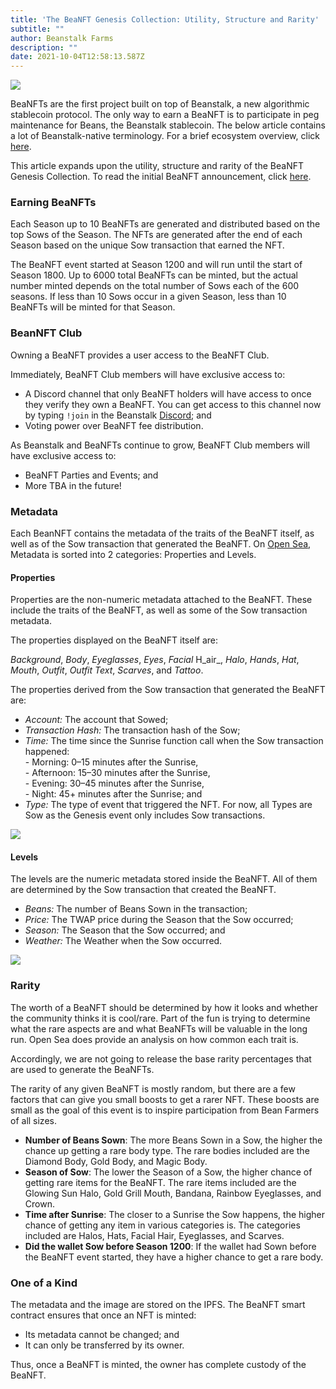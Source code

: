 ```yaml
---
title: 'The BeaNFT Genesis Collection: Utility, Structure and Rarity'
subtitle: ""
author: Beanstalk Farms
description: ""
date: 2021-10-04T12:58:13.587Z
---
```


![](https://cdn-images-1.medium.com/max/800/1*-EmLzBh_i1PGGoQFZtXSGQ.jpeg)

BeaNFTs are the first project built on top of Beanstalk, a new algorithmic stablecoin protocol. The only way to earn a BeaNFT is to participate in peg maintenance for Beans, the Beanstalk stablecoin. The below article contains a lot of Beanstalk-native terminology. For a brief ecosystem overview, click [here](https://medium.com/@BeanstalkFarms/earn-interest-from-beanstalk-just-the-basics-165a8cc5fecd).

This article expands upon the utility, structure and rarity of the BeaNFT Genesis Collection. To read the initial BeaNFT announcement, click [here](https://medium.com/@BeanstalkFarms/the-beanft-genesis-edition-ee6fdadc9124).

### Earning BeaNFTs

Each Season up to 10 BeaNFTs are generated and distributed based on the top Sows of the Season. The NFTs are generated after the end of each Season based on the unique Sow transaction that earned the NFT.

The BeaNFT event started at Season 1200 and will run until the start of Season 1800. Up to 6000 total BeaNFTs can be minted, but the actual number minted depends on the total number of Sows each of the 600 seasons. If less than 10 Sows occur in a given Season, less than 10 BeaNFTs will be minted for that Season.

### BeanNFT Club

Owning a BeaNFT provides a user access to the BeaNFT Club.

Immediately, BeaNFT Club members will have exclusive access to:

*   A Discord channel that only BeaNFT holders will have access to once they verify they own a BeaNFT. You can get access to this channel now by typing `!join` in the Beanstalk [Discord](https://discord.gg/y4cJNv5DTM); and
*   Voting power over BeaNFT fee distribution.

As Beanstalk and BeaNFTs continue to grow, BeaNFT Club members will have exclusive access to:

*   BeaNFT Parties and Events; and
*   More TBA in the future!

### Metadata

Each BeanNFT contains the metadata of the traits of the BeaNFT itself, as well as of the Sow transaction that generated the BeaNFT. On [Open Sea](https://opensea.io/collection/beanft-genesis), Metadata is sorted into 2 categories: Properties and Levels.

#### Properties

Properties are the non-numeric metadata attached to the BeaNFT. These include the traits of the BeaNFT, as well as some of the Sow transaction metadata.

The properties displayed on the BeaNFT itself are:

_Background_, _Body_, _Eyeglasses_, _Eyes_, _Facial_ H_air_, _Halo_, _Hands_, _Hat_, _Mouth_, _Outfit_, _Outfit_ _Text_, _Scarves_, and _Tattoo_.

The properties derived from the Sow transaction that generated the BeaNFT are:

*   _Account:_ The account that Sowed;
*   _Transaction Hash:_ The transaction hash of the Sow;
*   _Time:_ The time since the Sunrise function call when the Sow transaction happened:  
    \- Morning: 0–15 minutes after the Sunrise,  
    \- Afternoon: 15–30 minutes after the Sunrise,  
    \- Evening: 30–45 minutes after the Sunrise,  
    \- Night: 45+ minutes after the Sunrise; and
*   _Type:_ The type of event that triggered the NFT. For now, all Types are Sow as the Genesis event only includes Sow transactions.

![](https://cdn-images-1.medium.com/max/800/1*hlGQOVr1YFbw44aJK485AQ.png)

#### Levels

The levels are the numeric metadata stored inside the BeaNFT. All of them are determined by the Sow transaction that created the BeaNFT.

*   _Beans:_ The number of Beans Sown in the transaction;
*   _Price:_ The TWAP price during the Season that the Sow occurred;
*   _Season:_ The Season that the Sow occurred; and
*   _Weather:_ The Weather when the Sow occurred.

![](https://cdn-images-1.medium.com/max/800/1*j7AroTop5ylF2n_tRlH7tQ.png)

### Rarity

The worth of a BeaNFT should be determined by how it looks and whether the community thinks it is cool/rare. Part of the fun is trying to determine what the rare aspects are and what BeaNFTs will be valuable in the long run. Open Sea does provide an analysis on how common each trait is.

Accordingly, we are not going to release the base rarity percentages that are used to generate the BeaNFTs.

The rarity of any given BeaNFT is mostly random, but there are a few factors that can give you small boosts to get a rarer NFT. These boosts are small as the goal of this event is to inspire participation from Bean Farmers of all sizes.

*   **Number of Beans Sown**: The more Beans Sown in a Sow, the higher the chance up getting a rare body type. The rare bodies included are the Diamond Body, Gold Body, and Magic Body.
*   **Season of Sow**: The lower the Season of a Sow, the higher chance of getting rare items for the BeaNFT. The rare items included are the Glowing Sun Halo, Gold Grill Mouth, Bandana, Rainbow Eyeglasses, and Crown.
*   **Time after Sunrise**: The closer to a Sunrise the Sow happens, the higher chance of getting any item in various categories is. The categories included are Halos, Hats, Facial Hair, Eyeglasses, and Scarves.
*   **Did the wallet Sow before Season 1200**: If the wallet had Sown before the BeaNFT event started, they have a higher chance to get a rare body.

### One of a Kind

The metadata and the image are stored on the IPFS. The BeaNFT smart contract ensures that once an NFT is minted:

*   Its metadata cannot be changed; and
*   It can only be transferred by its owner.

Thus, once a BeaNFT is minted, the owner has complete custody of the BeaNFT.